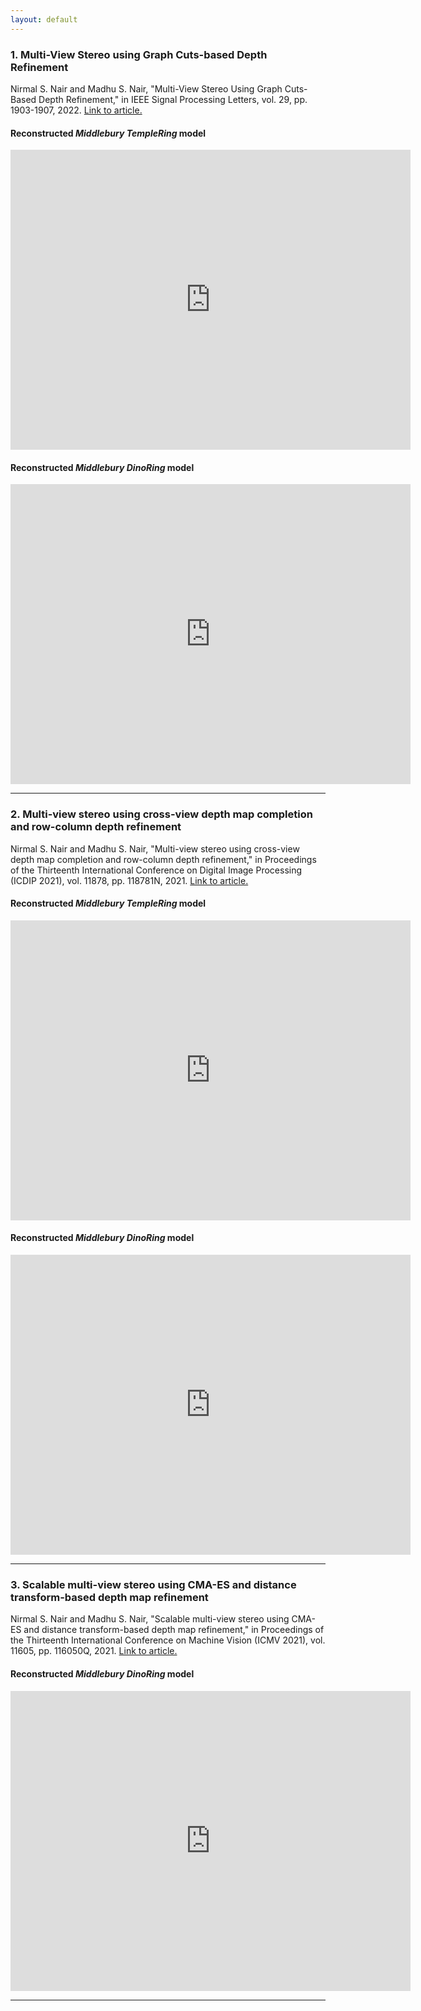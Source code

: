 ```yaml
---
layout: default
---
```

 
<!-- ## Publications
* * * -->

### 1. Multi-View Stereo using Graph Cuts-based Depth Refinement

Nirmal S. Nair and Madhu S. Nair, "Multi-View Stereo Using Graph Cuts-Based Depth Refinement," in IEEE Signal Processing Letters, vol. 29, pp. 1903-1907, 2022.
[Link to article.](https://doi.org/10.1109/LSP.2022.3201778)

#### Reconstructed _Middlebury TempleRing_ model

<div class="sketchfab-embed-wrapper"> <iframe title="Middlebury TempleRing (IEEE SPL-2022)" frameborder="0" allowfullscreen mozallowfullscreen="true" webkitallowfullscreen="true" allow="autoplay; fullscreen; xr-spatial-tracking" xr-spatial-tracking execution-while-out-of-viewport execution-while-not-rendered web-share width="640" height="480" src="https://sketchfab.com/models/ed66481b8f3f4b2d8ca991731ac3e4bb/embed?autospin=1&dnt=1"> </iframe> </div>

#### Reconstructed _Middlebury DinoRing_ model

<div class="sketchfab-embed-wrapper"> <iframe title="Middlebury DinoRing (IEEE SPL-2022)" frameborder="0" allowfullscreen mozallowfullscreen="true" webkitallowfullscreen="true" allow="autoplay; fullscreen; xr-spatial-tracking" xr-spatial-tracking execution-while-out-of-viewport execution-while-not-rendered web-share width="640" height="480" src="https://sketchfab.com/models/7fc184241cd14a46bfd9a9d4464827f0/embed?autospin=1&dnt=1"> </iframe> </div>

* * *

### 2. Multi-view stereo using cross-view depth map completion and row-column depth refinement

Nirmal S. Nair and Madhu S. Nair, "Multi-view stereo using cross-view depth map completion and row-column depth refinement," in Proceedings of the Thirteenth International Conference on Digital Image Processing (ICDIP 2021), vol. 11878, pp. 118781N, 2021.
[Link to article.](https://doi.org/10.1117/12.2601119)

#### Reconstructed _Middlebury TempleRing_ model

<div class="sketchfab-embed-wrapper"> <iframe title="Middlebury TempleRing (ICDIP 2021)" frameborder="0" allowfullscreen mozallowfullscreen="true" webkitallowfullscreen="true" allow="autoplay; fullscreen; xr-spatial-tracking" xr-spatial-tracking execution-while-out-of-viewport execution-while-not-rendered web-share width="640" height="480" src="https://sketchfab.com/models/9b970d0da8ca48fd81f55263da21c571/embed?autospin=1&dnt=1"> </iframe> </div>

#### Reconstructed _Middlebury DinoRing_ model

<div class="sketchfab-embed-wrapper"> <iframe title="Middlebury DinoRing (ICDIP-2021)" frameborder="0" allowfullscreen mozallowfullscreen="true" webkitallowfullscreen="true" allow="autoplay; fullscreen; xr-spatial-tracking" xr-spatial-tracking execution-while-out-of-viewport execution-while-not-rendered web-share width="640" height="480" src="https://sketchfab.com/models/96e88cc07b4b476db9a78b0da77431c2/embed?autospin=1&dnt=1"> </iframe> </div>

* * *

### 3. Scalable multi-view stereo using CMA-ES and distance transform-based depth map refinement

Nirmal S. Nair and Madhu S. Nair, "Scalable multi-view stereo using CMA-ES and distance transform-based depth map refinement," in Proceedings of the Thirteenth International Conference on Machine Vision (ICMV 2021), vol. 11605, pp. 116050Q, 2021.
[Link to article.](https://doi.org/10.1117/12.2587241)

#### Reconstructed _Middlebury DinoRing_ model

<div class="sketchfab-embed-wrapper"> <iframe title="Middlebury DinoRing (ICMV-2020)" frameborder="0" allowfullscreen mozallowfullscreen="true" webkitallowfullscreen="true" allow="autoplay; fullscreen; xr-spatial-tracking" xr-spatial-tracking execution-while-out-of-viewport execution-while-not-rendered web-share width="640" height="480" src="https://sketchfab.com/models/312b18adc82f4c6392dc34f5b901c758/embed?autospin=1&dnt=1"> </iframe> </div>

* * *

<!-- Text can be **bold**, _italic_, or ~~strikethrough~~.

[Link to another page](./another-page.html).

There should be whitespace between paragraphs.

There should be whitespace between paragraphs. We recommend including a README, or a file with information about your project.

# Header 1

This is a normal paragraph following a header. GitHub is a code hosting platform for version control and collaboration. It lets you and others work together on projects from anywhere.

## Header 2

> This is a blockquote following a header.
>
> When something is important enough, you do it even if the odds are not in your favor.

### Header 3

```js
// Javascript code with syntax highlighting.
var fun = function lang(l) {
  dateformat.i18n = require('./lang/' + l)
  return true;
}
```

```ruby
# Ruby code with syntax highlighting
GitHubPages::Dependencies.gems.each do |gem, version|
  s.add_dependency(gem, "= #{version}")
end
```

#### Header 4

*   This is an unordered list following a header.
*   This is an unordered list following a header.
*   This is an unordered list following a header.

##### Header 5

1.  This is an ordered list following a header.
2.  This is an ordered list following a header.
3.  This is an ordered list following a header.

###### Header 6

| head1        | head two          | three |
|:-------------|:------------------|:------|
| ok           | good swedish fish | nice  |
| out of stock | good and plenty   | nice  |
| ok           | good `oreos`      | hmm   |
| ok           | good `zoute` drop | yumm  |

### There's a horizontal rule below this.

* * *

### Here is an unordered list:

*   Item foo
*   Item bar
*   Item baz
*   Item zip

### And an ordered list:

1.  Item one
1.  Item two
1.  Item three
1.  Item four

### And a nested list:

- level 1 item
  - level 2 item
  - level 2 item
    - level 3 item
    - level 3 item
- level 1 item
  - level 2 item
  - level 2 item
  - level 2 item
- level 1 item
  - level 2 item
  - level 2 item
- level 1 item

### Small image

![Octocat](https://github.githubassets.com/images/icons/emoji/octocat.png)

### Large image

![Branching](https://guides.github.com/activities/hello-world/branching.png)


### Definition lists can be used with HTML syntax.

<dl>
<dt>Name</dt>
<dd>Godzilla</dd>
<dt>Born</dt>
<dd>1952</dd>
<dt>Birthplace</dt>
<dd>Japan</dd>
<dt>Color</dt>
<dd>Green</dd>
</dl>

```
Long, single-line code blocks should not wrap. They should horizontally scroll if they are too long. This line should be long enough to demonstrate this.
```

```
The final element.
``` -->
